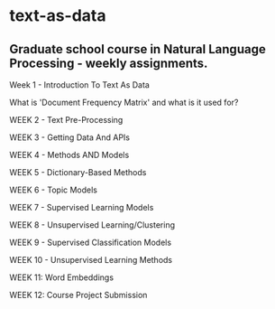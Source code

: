 # text-as-data
## Graduate school course in Natural Language Processing - weekly assignments.

Week 1 - Introduction To Text As Data

  What is 'Document Frequency Matrix' and what is it used for? 

WEEK 2 - Text Pre-Processing

WEEK 3 - Getting Data And APIs

WEEK 4 - Methods AND Models

WEEK 5 - Dictionary-Based Methods

WEEK 6 - Topic Models

WEEK 7 - Supervised Learning Models

WEEK 8 - Unsupervised Learning/Clustering

WEEK 9 - Supervised Classification Models

WEEK 10 - Unsupervised Learning Methods

WEEK 11: Word Embeddings

WEEK 12: Course Project Submission
